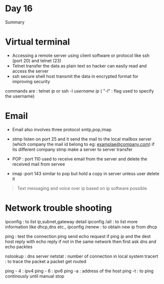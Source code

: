 # Day 16

Summary
# Virtual terminal
 - Accessing a remote server using client software or protocol like ssh (port 20) and telnet (23)
 - Telnet transfer the data as plain text so hacker can easily read and access the server
 -  ssh secure shell host transmit the data in encrypted format for improving security

 commands are : telnet *ip* or ssh -l *username* *ip* ( "-l" : flag used to specify the username)

 # Email 

 - Email also involves three protocol smtp,pop,imap

 - stmp listen on port 25 and it send the mail to the local mailbox server (which company the mail id belong to eg: examplae@company.com) if its different company stmp make a server to server transfer
- POP : port 110 used to receive email from the server and delete the received mail from servee
- imap :port 143 similar to pop but hold a copy in server unless user delete it

> Text messaging and voice over ip based on ip software possible 

# Network trouble shooting

ipconfig : to list ip,subnet,gateway detail
ipconfig /all : to list more information like dhcp,dns etc.,
ipconfig /renew : to obtain new ip from dhcp

ping : test the connection
ping send echo request if ping *ip* and the dest host reply with echo reply if not in the same network then first ask dns and echo packtes

nslookup : dns server
netstat : number of connection in local system
tracert : to trace the packet a packet get routed


ping - 4 : ipv4
ping - 6 : ipv6
ping -a : address of the host
ping -t : to ping continously until manual stop
